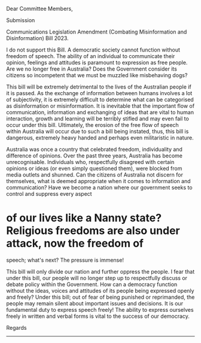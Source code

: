 Dear Committee Members,

Submission

Communications Legislation Amendment (Combating Misinformation and Disinformation)
Bill 2023.

I do not support this Bill.
A democratic society cannot function without freedom of speech. The ability of an individual
to communicate their opinion, feelings and attitudes is paramount to expression as free
people. Are we no longer free in Australia? Does the Government consider its citizens so
incompetent that we must be muzzled like misbehaving dogs?

This bill will be extremely detrimental to the lives of the Australian people if it is passed. As
the exchange of information between humans involves a lot of subjectivity, it is extremely
difficult to determine what can be categorised as disinformation or misinformation. It is
inevitable that the important flow of communication, information and exchanging of ideas
that are vital to human interaction, growth and learning will be terribly stifled and may even
fail to occur under this bill. Ultimately, the erosion of the free flow of speech within Australia
will occur due to such a bill being instated, thus, this bill is dangerous, extremely heavy
handed and perhaps even militaristic in nature.

Australia was once a country that celebrated freedom, individuality and difference of
opinions. Over the past three years, Australia has become unrecognisable. Individuals who,
respectfully disagreed with certain opinions or ideas (or even simply questioned them), were
blocked from media outlets and shunned. Can the citizens of Australia not discern for
themselves, what is deemed appropriate when it comes to information and communication?
Have we become a nation where our government seeks to control and suppress every aspect
# of our lives like a Nanny state? Religious freedoms are also under attack, now the freedom of
speech; what's next? The pressure is immense!

This bill will only divide our nation and further oppress the people.
I fear that under this bill, our people will no longer step up to respectfully discuss or debate
policy within the Government. How can a democracy function without the ideas, voices and
attitudes of its people being expressed openly and freely? Under this bill; out of fear of being
punished or reprimanded, the people may remain silent about important issues and decisions.
It is our fundamental duty to express speech freely! The ability to express ourselves freely in
written and verbal forms is vital to the success of our democracy.

Regards


-----

